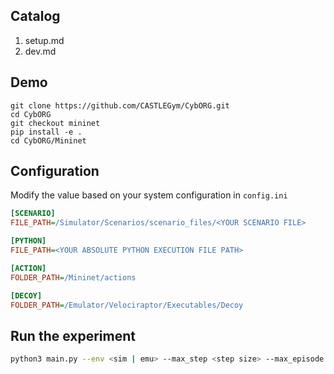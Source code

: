 ## Catalog

1. setup.md
2. dev.md

## Demo
```
git clone https://github.com/CASTLEGym/CybORG.git
cd CybORG
git checkout mininet
pip install -e .
cd CybORG/Mininet
```

## Configuration

Modify the value based on your system configuration in `config.ini`

```ini
[SCENARIO]
FILE_PATH=/Simulator/Scenarios/scenario_files/<YOUR SCENARIO FILE>

[PYTHON]
FILE_PATH=<YOUR ABSOLUTE PYTHON EXECUTION FILE PATH>

[ACTION]
FOLDER_PATH=/Mininet/actions

[DECOY]
FOLDER_PATH=/Emulator/Velociraptor/Executables/Decoy
```

## Run the experiment

```bash
python3 main.py --env <sim | emu> --max_step <step size> --max_episode <number of episodes>
```
